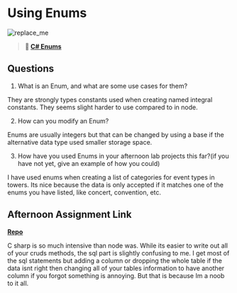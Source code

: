 # Using Enums

![replace_me](https://codeworks.blob.core.windows.net/public/assets/img/illustrations/placeholder.svg)

> **📖 [C# Enums](https://codeworksacademy.com/fs-student-guide/resources/wk10/03-Enums)**

## Questions

1. What is an Enum, and what are some use cases for them?

They are strongly types constants used when creating named integral constants. They seems slight harder to use compared to in node.

2. How can you modify an Enum?

Enums are usually integers but that can be changed by using a base if the alternative data type used smaller storage space. 

3. How have you used Enums in your afternoon lab projects this far?(if you have not yet, give an example of how you could)

I have used enums when creating a list of categories for event types in towers. Its nice because the data is only accepted if it matches one of the enums you have listed, like concert, convention, etc.

## Afternoon Assignment Link

**[Repo](https://github.com/TyHafen/Allspice.git)**

C sharp is so much intensive than node was. While its easier to write out all of your cruds methods, the sql part is slightly confusing to me. I get most of the sql statements but adding a column or dropping the whole table if the data isnt right then changing all of your tables information to have another column if you forgot something is annoying. But that is because Im a noob to it all.

